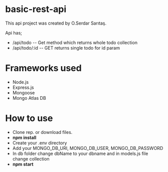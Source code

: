 # basic-rest-api

This api project was created by O.Serdar Sarıtaş.

Api has;

<ul>
<li>/api/todo -- Get method which returns whole todo collection</li>
<li> /api/todo/:id -- GET returns single todo for id param</li>
</ul>

<h1>Frameworks used</h1>
<ul>
 <li>Node.js</li>
 <li>Express.js</li>
 <li>Mongoose </li>
 <li>Mongo Atlas DB</li>
</ul>

<h1>How to use</h1>
<ul>
 <li>Clone rep. or download files.</li>
 <li><strong> npm install </strong></li>
 <li>Create your .env directory</li>
 <li>Add your MONGO_DB_URI, MONGO_DB_USER, MONGO_DB_PASSWORD</li>
 <li>In db folder change dbName to your dbname and in models.js file change collection</li>
 <li><strong> npm start </strong></li>
</ul>
